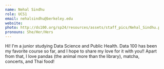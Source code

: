```yaml
---
name: Nehal Sindhu
role: UCS1
email: nehalsindhu@berkeley.edu
website: 
photo: http://ds100.org/sp24/resources/assets/staff_pics/Nehal_Sindhu.png
pronouns: She/Her/Hers
---
```

Hi! I'm a junior studying Data Science and Public Health. Data 100 has been my favorite course so far, and I hope to share my love for it with you!! Apart from that, I love pandas (the animal more than the library), matcha, concerts, and Thai food! 
